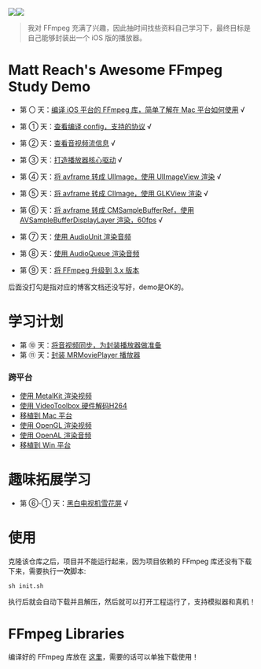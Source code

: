 
![](md/imgs/MR-16-9.png)[![](md/imgs/ffmpeg.png)](http://ffmpeg.org/) 


> 我对 FFmpeg 充满了兴趣，因此抽时间找些资料自己学习下，最终目标是自己能够封装出一个 iOS 版的播放器。

# Matt Reach's Awesome FFmpeg Study Demo

- 第 〇 天：[编译 iOS 平台的 FFmpeg 库，简单了解在 Mac 平台如何使用](md/000.md) √

- 第 ① 天：[查看编译 config，支持的协议](md/001.md) √

- 第 ② 天：[查看音视频流信息](md/002.md) √

- 第 ③ 天：[打造播放器核心驱动](md/003.md) √ 

- 第 ④ 天：[将 avframe 转成 UIImage，使用 UIImageView 渲染](md/004.md) √

- 第 ⑤ 天：[将 avframe 转成 CIImage，使用 GLKView 渲染](md/005.md) √

- 第 ⑥ 天：[将 avframe 转成 CMSampleBufferRef，使用 AVSampleBufferDisplayLayer 渲染，60fps](md/006.md) √

- 第 ⑦ 天：[使用 AudioUnit 渲染音频](md/007.md)

- 第 ⑧ 天：[使用 AudioQueue 渲染音频](md/008.md)

- 第 ⑨ 天：[将 FFmpeg 升级到 3.x 版本](md/009.md)

后面没打勾是指对应的博客文档还没写好，demo是OK的。

# 学习计划

- 第 ⑩ 天：[将音视频同步，为封装播放器做准备](md/010.md)
- 第 ⑪ 天：[封装 MRMoviePlayer 播放器](md/011.md)

### 跨平台

- [使用 MetalKit 渲染视频]()
- [使用 VideoToolbox 硬件解码H264]()
- [移植到 Mac 平台](md/012.md)
- [使用 OpenGL 渲染视频](md/013.md)
- [使用 OpenAL 渲染音频](md/014.md)
- [移植到 Win 平台](md/016.md)

# 趣味拓展学习

- 第 ⑥-① 天：[黑白电视机雪花屏](md/006-1.md) √

# 使用

克隆该仓库之后，项目并不能运行起来，因为项目依赖的 FFmpeg 库还没有下载下来，需要执行**一次**脚本:

```
sh init.sh
```

执行后就会自动下载并且解压，然后就可以打开工程运行了，支持模拟器和真机！

# FFmpeg Libraries

编译好的 FFmpeg 库放在 [这里](https://github.com/debugly/FFmpeg-iOS-build-script/tree/source)，需要的话可以单独下载使用！
